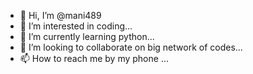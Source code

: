 - 👋 Hi, I’m @mani489
- 👀 I’m interested in  coding...
- 🌱 I’m currently learning python...
- 💞️ I’m looking to collaborate on big network of codes...
- 📫 How to reach me by my phone ...

<!---
mani489/mani489 is a ✨ special ✨ repository because its `README.md` (this file) appears on your GitHub profile.
You can click the Preview link to take a look at your changes.
--->
